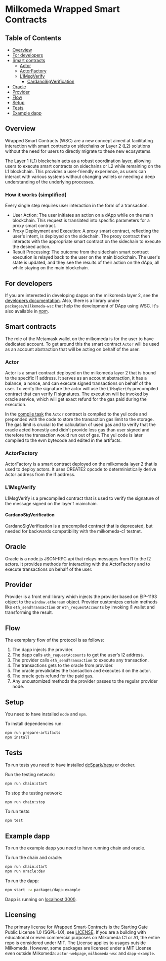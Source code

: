 # Milkomeda Wrapped Smart Contracts

## Table of Contents

- [Overview](#overview)
- [For developers](#for-developers)
- [Smart contracts](#smart-contracts)
  - [Actor](#actor)
  - [ActorFactory](#actorfactory)
  - [L1MsgVerify](#l1msgverify)
    - [CardanoSigVerification](#cardanosigverification)
- [Oracle](#oracle)
- [Provider](#provider)
- [Flow](#flow)
- [Setup](#setup)
- [Tests](#tests)
- [Example dapp](#example-dapp)

## Overview

Wrapped Smart Contracts (WSC) are a new concept aimed at facilitating interaction with smart contracts on sidechains or Layer 2 (L2) solutions without the need for users to directly migrate to these new ecosystems.

The Layer 1 (L1) blockchain acts as a robust coordination layer, allowing users to execute smart contracts on sidechains or L2 while remaining on the L1 blockchain. This provides a user-friendly experience, as users can interact with various systems without changing wallets or needing a deep understanding of the underlying processes.

### How it works (simplified)

Every single step requires user interaction in the form of a transaction.

- User Action: The user initiates an action on a dApp while on the main blockchain. This request is translated into specific parameters for a proxy smart contract.
- Proxy Deployment and Execution: A proxy smart contract, reflecting the user's intent, is deployed on the sidechain. The proxy contract then interacts with the appropriate smart contract on the sidechain to execute the desired action.
- Result Processing: The outcome from the sidechain smart contract execution is relayed back to the user on the main blockchain. The user's state is updated, and they see the results of their action on the dApp, all while staying on the main blockchain.

## For developers

If you are interested in developing dapps on the milkomeda layer 2, see the [developers documentation](./docs/developers.md). Also, there is a library under `packages/milkomeda-wsc` that help the development of DApp using WSC. It's also available in [npm](https://www.npmjs.com/package/milkomeda-wsc).

## Smart contracts

The role of the Metamask wallet on the milkomeda is for the user to have dedicated account. To get around this the smart contract `Actor` will be used as an account abstraction that will be acting on behalf of the user.

### Actor

Actor is a smart contract deployed on the milkomeda layer 2 that is bound to the specific l1 address. It serves as an account abstraction, it has a balance, a nonce, and can execute signed transactions on behalf of the user. To verify the signature the actor will use the `L1MsgVerify` precompiled contract that can verify l1 signatures. The execution will be invoked by oracle service, which will get exact refund for the gas paid during the execution.

In the [compile task](./packages/contracts/tasks/compile.ts) the `Actor` contract is compiled to the yul code and prepended with the code to store the transaction gas limit to the storage. The gas limit is crucial to the calculation of used gas and to verify that the oracle acted honestly and didn't provide less gas than user signed and therefore the transaction would run out of gas. The yul code is later compiled to the evm bytecode and edited in the artifacts.

### ActorFactory

ActorFactory is a smart contract deployed on the milkomeda layer 2 that is used to deploy actors. It uses CREATE2 opcode to deterministically derive Actor address from the l1 address.

### L1MsgVerify

L1MsgVerify is a precompiled contract that is used to verify the signature of the message signed on the layer 1 mainchain.

#### CardanoSigVerification

CardanoSigVerification is a precompiled contract that is deprecated, but needed for backwards compatibility with the milkomeda-c1 testnet.

## Oracle

Oracle is a node.js JSON-RPC api that relays messages from l1 to the l2 actors. It provides methods for interacting with the ActorFactory and to execute transactions on behalf of the user.

## Provider

Provider is a front end library which injects the provider based on EIP-1193 object to the `window.ethereum` object. Provider customizes certain methods like `eth_sendTransaction` or `eth_requestAccounts` by invoking l1 wallet and transforming the result.

## Flow

The exemplary flow of the protocol is as follows:

1. The dapp injects the provider.
2. The dapp calls `eth_requestAccounts` to get the user's l2 address.
3. The provider calls `eth_sendTransaction` to execute any transaction.
4. The transactions gets to the oracle from provider.
5. The oracle prevalidates the transaction and executes it on the actor.
6. The oracle gets refund for the paid gas.
7. Any uncustomized methods the provider passes to the regular provider node.

## Setup

You need to have installed `node` and `npm`.

To install dependencies run:

```bash
npm run prepare-artifacts
npm install
```

## Tests

To run tests you need to have installed [dcSpark/besu](https://github.com/dcSpark/besu) or docker.

Run the testing network:

```bash
npm run chain:start
```

To stop the testing network:

```bash
npm run chain:stop
```

To run tests:

```bash
npm test
```

## Example dapp

To run the example dapp you need to have running chain and oracle.

To run the chain and oracle:

```bash
npm run chain:start
npm run oracle:dev
```

To run the dapp:

```bash
npm start -w packages/dapp-example
```

Dapp is running on [localhost:3000](http://localhost:3000).

## Licensing

The primary license for Wrapped Smart-Contracts is the Starting Gate Public License 1.0 (SGPL-1.0), see [LICENSE](./LICENSE.md). If you are a building with educational or even commercial purposes on Milkomeda C1 or A1, the entire repo is considered under MIT. The License applies to usages outside Milkomeda. However, some packages are licensed under a MIT License even outside Milkomeda: `actor-webpage`, `milkomeda-wsc` and `dapp-example`.
